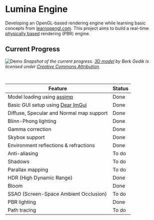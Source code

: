 # Lumina Engine
Developing an OpenGL-based rendering engine while learning basic concepts from [learnopengl.com](https://learnopengl.com/). This project aims to build a real-time [physically based](https://en.wikipedia.org/wiki/Physically_based_rendering) rendering (PBR) engine.  

## Current Progress
![Demo](Docs/demo.png)
*Snapshot of the current progress. [3D model](https://skfb.ly/6QZxW) by Berk Gedik is licensed under [Creative Commons Attribution](http://creativecommons.org/licenses/by/4.0/)*.

<br>

| Feature | Status |
| ---- | ---- |
| Model loading using [assimp](https://github.com/assimp/assimp) | Done |
| Basic GUI setup using [Dear ImGui](https://github.com/ocornut/imgui) | Done |
| Diffuse, Specular and Normal map support | Done |
| Blinn-Phong lighting | Done |
| Gamma correction | Done |
| Skybox support | Done |
| Environment reflections & refractions | Done |
| Anti-aliasing | To do |
| Shadows | To do |
| Parallax mapping | To do |
| HDR (High Dynamic Range) | Done |
| Bloom | Done |
| SSAO (Screen-Space Ambient Occlusion) | To do |
| PBR lighting | Done |
| Path tracing | To do |
